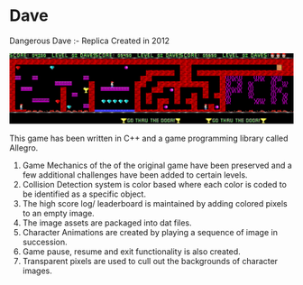 # Dave
Dangerous Dave :- Replica Created in 2012

![Alt text](Assets/assets/back.png?raw=true "Optional Title")

This game has been written in C++ and a game programming library called Allegro.


1. Game Mechanics of the of the original game have been preserved and a few additional challenges have been added to certain levels.
2. Collision Detection system is color based where each color is coded to be identified as a specific object.
3. The high score log/ leaderboard is maintained by adding colored pixels to an empty image.
4. The image assets are packaged into dat files.
5. Character Animations are created by playing a sequence of image in succession.
6. Game pause, resume and exit functionality is also created.
7. Transparent pixels are used to cull out the backgrounds of character images.
